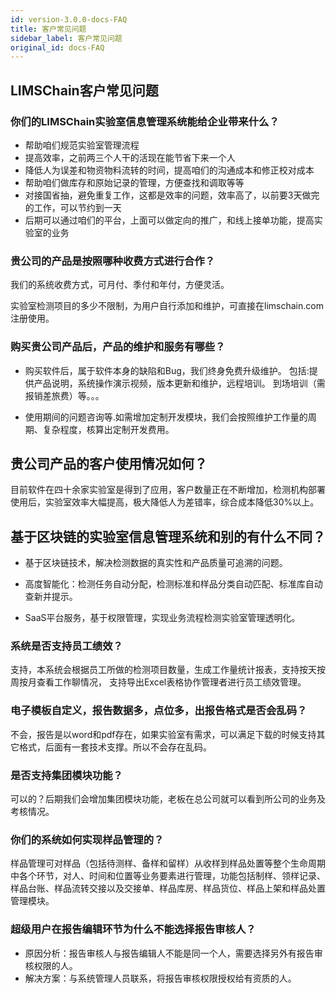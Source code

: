 ```yaml
---
id: version-3.0.0-docs-FAQ
title: 客户常见问题
sidebar_label: 客户常见问题
original_id: docs-FAQ
---
```


## LIMSChain客户常见问题
### 你们的LIMSChain实验室信息管理系统能给企业带来什么？
- 帮助咱们规范实验室管理流程
- 提高效率，之前两三个人干的活现在能节省下来一个人
- 降低人为误差和物资物料流转的时间，提高咱们的沟通成本和修正校对成本
- 帮助咱们做库存和原始记录的管理，方便查找和调取等等
- 对接国省抽，避免重复工作，这都是效率的问题，效率高了，以前要3天做完的工作，可以节约到一天
- 后期可以通过咱们的平台，上面可以做定向的推广，和线上接单功能，提高实验室的业务

### 贵公司的产品是按照哪种收费方式进行合作？
我们的系统收费方式，可月付、季付和年付，方便灵活。

实验室检测项目的多少不限制，为用户自行添加和维护，可直接在limschain.com注册使用。

### 购买贵公司产品后，产品的维护和服务有哪些？

- 购买软件后，属于软件本身的缺陷和Bug，我们终身免费升级维护。
包括:提供产品说明，系统操作演示视频，版本更新和维护，远程培训。 到场培训（需报销差旅费）等。。。

- 使用期间的问题咨询等.如需增加定制开发模块，我们会按照维护工作量的周期、复杂程度，核算出定制开发费用。

## 贵公司产品的客户使用情况如何？
目前软件在四十余家实验室是得到了应用，客户数量正在不断增加，检测机构部署使用后，实验室效率大幅提高，极大降低人为差错率，综合成本降低30%以上。

## 基于区块链的实验室信息管理系统和别的有什么不同？

- 基于区块链技术，解决检测数据的真实性和产品质量可追溯的问题。

- 高度智能化：检测任务自动分配，检测标准和样品分类自动匹配、标准库自动查新并提示。

- SaaS平台服务，基于权限管理，实现业务流程检测实验室管理透明化。

### 系统是否支持员工绩效？
支持，本系统会根据员工所做的检测项目数量，生成工作量统计报表，支持按天按周按月查看工作聊情况，
支持导出Excel表格协作管理者进行员工绩效管理。

### 电子模板自定义，报告数据多，点位多，出报告格式是否会乱码？
不会，报告是以word和pdf存在，如果实验室有需求，可以满足下载的时候支持其它格式，后面有一套技术支撑。所以不会存在乱码。

### 是否支持集团模块功能？
可以的？后期我们会增加集团模块功能，老板在总公司就可以看到所公司的业务及考核情况。

### 你们的系统如何实现样品管理的？
样品管理可对样品（包括待测样、备样和留样）从收样到样品处置等整个生命周期中各个环节，对人、时间和位置等业务要素进行管理，功能包括制样、领样记录、样品台账、样品流转交接以及交接单、样品库房、样品货位、样品上架和样品处置管理模块。

### 超级用户在报告编辑环节为什么不能选择报告审核人？ 
- 原因分析：报告审核人与报告编辑人不能是同一个人，需要选择另外有报告审核权限的人。
- 解决方案：与系统管理人员联系，将报告审核权限授权给有资质的人。

